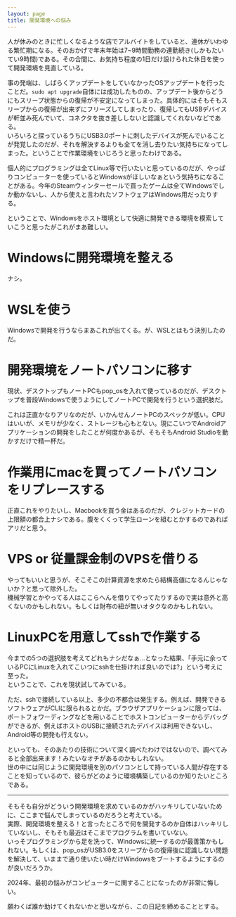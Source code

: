 ```yaml
---
layout: page
title: 開発環境への悩み
---
```


人が休みのときに忙しくなるような店でアルバイトをしていると、連休がいわゆる繁忙期になる。そのおかげで年末年始は7~9時間勤務の連勤続き(しかもたいてい9時間)である。その合間に、お気持ち程度の1日だけ設けられた休日を使って開発環境を見直している。

事の発端は、しばらくアップデートをしていなかったOSアップデートを行ったことだ。`sudo apt upgrade`自体には成功したものの、アップデート後からどうにもスリープ状態からの復帰が不安定になってしまった。具体的にはそもそもスリープからの復帰が出来ずにフリーズしてしまったり、復帰してもUSBデバイスが軒並み死んでいて、コネクタを抜き差ししないと認識してくれないなどである。  
いろいろと探っているうちにUSB3.0ポートに刺したデバイスが死んでいることが発覚したのだが、それを解決するよりも全てを消し去りたい気持ちになってしまった。ということで作業環境をいじろうと思ったわけである。

個人的にプログラミングは全てLinux等で行いたいと思っているのだが、やっぱりコンピューターを使っているとWindowsがほしいなぁという気持ちになることがある。今年のSteamウィンターセールで買ったゲームは全てWindowsでしか動かないし、人から使えと言われたソフトウェアはWindows用だったりする。

ということで、Windowsをホスト環境として快適に開発できる環境を模索していこうと思ったがこれがまあ難しい。

# Windowsに開発環境を整える

ナシ。

# WSLを使う

Windowsで開発を行うならまあこれが出てくる。が、WSLとはもう決別したのだ。

# 開発環境をノートパソコンに移す

現状、デスクトップもノートPCもpop_osを入れて使っているのだが、デスクトップを普段Windowsで使うようにしてノートPCで開発を行うという選択肢だ。

これは正直かなりアリなのだが、いかんせんノートPCのスペックが低い。CPUはいいが、メモリが少なく、ストレージも心もとない。現にこいつでAndroidアプリケーションの開発をしたことが何度かあるが、そもそもAndroid Studioを動かすだけで精一杯だ。

# 作業用にmacを買ってノートパソコンをリプレースする

正直これをやりたいし、Macbookを買う金はあるのだが、クレジットカードの上限額の都合上ナシである。腹をくくって学生ローンを組むとかするのであればアリだと思う。

# VPS or 従量課金制のVPSを借りる

やってもいいと思うが、そこそこの計算資源を求めたら結構高値になるんじゃないか？と思って除外した。  
機械学習とかやってる人はここらへんを借りてやってたりするので実は意外と高くないのかもしれない。もしくは財布の紐が無いオタクなのかもしれない。

# LinuxPCを用意してsshで作業する

今までの5つの選択肢を考えてどれもナシだなぁ…となった結果、「手元に余っているPCにLinuxを入れてこいつにsshを仕掛ければ良いのでは?」という考えに至った。  
ということで、これを現状試してみている。

ただ、sshで接続している以上、多少の不都合は発生する。例えば、開発できるソフトウェアがCLIに限られるとかだ。ブラウザアプリケーションに限っては、ポートフォワーディングなどを用いることでホストコンピューターからデバッグができるが、例えばホストのUSBに接続されたデバイスは利用できないし、Android等の開発も行えない。

といっても、そのあたりの技術について深く調べたわけではないので、調べてみると全部出来ます！みたいなオチがあるのかもしれない。  
世の中には同じように開発環境を別のパソコンとして持っている人間が存在することを知っているので、彼らがどのように環境構築しているのか知りたいところである。

---

そもそも自分がどういう開発環境を求めているのかがハッキリしていないために、ここまで悩んでしまっているのだろうと考えている。  
実際、開発環境を整える！と言ったところで何を開発するのか自体はハッキリしていないし、そもそも最近はそこまでプログラムを書いていない。  
いっそプログラミングから足を洗って、Windowsに統一するのが最善策かもしれない。もしくは、pop_osがUSB3.0をスリープからの復帰後に認識しない問題を解決して、いままで通り使いたい時だけWindowsをブートするようにするのが良いだろうか。

2024年、最初の悩みがコンピューターに関することになったのが非常に悔しい。

願わくば誰か助けてくれないかと思いながら、この日記を締めることとする。